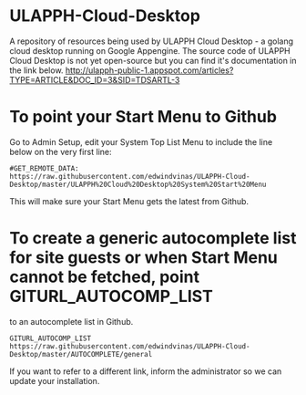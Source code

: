 # ULAPPH-Cloud-Desktop
A repository of resources being used by ULAPPH Cloud Desktop - a golang cloud desktop running on Google Appengine. The source code of ULAPPH Cloud Desktop is not yet open-source but you can find it's documentation in the link below.
http://ulapph-public-1.appspot.com/articles?TYPE=ARTICLE&DOC_ID=3&SID=TDSARTL-3

# To point your Start Menu to Github
Go to Admin Setup, edit your System Top List Menu to include the line below on the very first line:

    #GET_REMOTE_DATA: https://raw.githubusercontent.com/edwindvinas/ULAPPH-Cloud-Desktop/master/ULAPPH%20Cloud%20Desktop%20System%20Start%20Menu

This will make sure your Start Menu gets the latest from Github.

# To create a generic autocomplete list for site guests or when Start Menu cannot be fetched, point GITURL_AUTOCOMP_LIST
to an autocomplete list in Github.

    GITURL_AUTOCOMP_LIST    https://raw.githubusercontent.com/edwindvinas/ULAPPH-Cloud-Desktop/master/AUTOCOMPLETE/general

If you want to refer to a different link, inform the administrator so we can update your installation.
